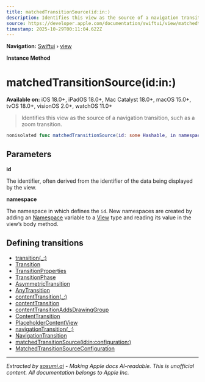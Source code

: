 ```yaml
---
title: matchedTransitionSource(id:in:)
description: Identifies this view as the source of a navigation transition, such as a zoom transition.
source: https://developer.apple.com/documentation/swiftui/view/matchedtransitionsource(id:in:)
timestamp: 2025-10-29T00:11:04.622Z
---
```


**Navigation:** [Swiftui](/documentation/swiftui) › [view](/documentation/swiftui/view)

**Instance Method**

# matchedTransitionSource(id:in:)

**Available on:** iOS 18.0+, iPadOS 18.0+, Mac Catalyst 18.0+, macOS 15.0+, tvOS 18.0+, visionOS 2.0+, watchOS 11.0+

> Identifies this view as the source of a navigation transition, such as a zoom transition.

```swift
nonisolated func matchedTransitionSource(id: some Hashable, in namespace: Namespace.ID) -> some View
```

## Parameters

**id**

The identifier, often derived from the identifier of the data being displayed by the view.



**namespace**

The namespace in which defines the `id`. New namespaces are created by adding an [Namespace](/documentation/swiftui/namespace) variable to a [View](/documentation/swiftui/view) type and reading its value in the view’s body method.



## Defining transitions

- [transition(_:)](/documentation/swiftui/view/transition(_:))
- [Transition](/documentation/swiftui/transition)
- [TransitionProperties](/documentation/swiftui/transitionproperties)
- [TransitionPhase](/documentation/swiftui/transitionphase)
- [AsymmetricTransition](/documentation/swiftui/asymmetrictransition)
- [AnyTransition](/documentation/swiftui/anytransition)
- [contentTransition(_:)](/documentation/swiftui/view/contenttransition(_:))
- [contentTransition](/documentation/swiftui/environmentvalues/contenttransition)
- [contentTransitionAddsDrawingGroup](/documentation/swiftui/environmentvalues/contenttransitionaddsdrawinggroup)
- [ContentTransition](/documentation/swiftui/contenttransition)
- [PlaceholderContentView](/documentation/swiftui/placeholdercontentview)
- [navigationTransition(_:)](/documentation/swiftui/view/navigationtransition(_:))
- [NavigationTransition](/documentation/swiftui/navigationtransition)
- [matchedTransitionSource(id:in:configuration:)](/documentation/swiftui/view/matchedtransitionsource(id:in:configuration:))
- [MatchedTransitionSourceConfiguration](/documentation/swiftui/matchedtransitionsourceconfiguration)

---

*Extracted by [sosumi.ai](https://sosumi.ai) - Making Apple docs AI-readable.*
*This is unofficial content. All documentation belongs to Apple Inc.*
